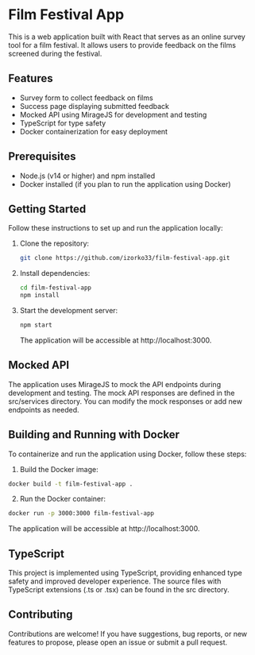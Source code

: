 # Film Festival App

This is a web application built with React that serves as an online survey tool for a film festival. It allows users to provide feedback on the films screened during the festival.

## Features

- Survey form to collect feedback on films
- Success page displaying submitted feedback
- Mocked API using MirageJS for development and testing
- TypeScript for type safety
- Docker containerization for easy deployment

## Prerequisites

- Node.js (v14 or higher) and npm installed
- Docker installed (if you plan to run the application using Docker)

## Getting Started

Follow these instructions to set up and run the application locally:

1. Clone the repository:

   ```bash
   git clone https://github.com/izorko33/film-festival-app.git
   ```

2. Install dependencies:
   ```bash
   cd film-festival-app
   npm install
   ```
3. Start the development server:
   ```bash
   npm start
   ```
   The application will be accessible at http://localhost:3000.

## Mocked API

The application uses MirageJS to mock the API endpoints during development and testing. The mock API responses are defined in the src/services directory. You can modify the mock responses or add new endpoints as needed.

## Building and Running with Docker

To containerize and run the application using Docker, follow these steps:

1. Build the Docker image:

```bash
docker build -t film-festival-app .
```

2. Run the Docker container:

```bash
docker run -p 3000:3000 film-festival-app
```

The application will be accessible at http://localhost:3000.

## TypeScript

This project is implemented using TypeScript, providing enhanced type safety and improved developer experience. The source files with TypeScript extensions (.ts or .tsx) can be found in the src directory.

## Contributing

Contributions are welcome! If you have suggestions, bug reports, or new features to propose, please open an issue or submit a pull request.
